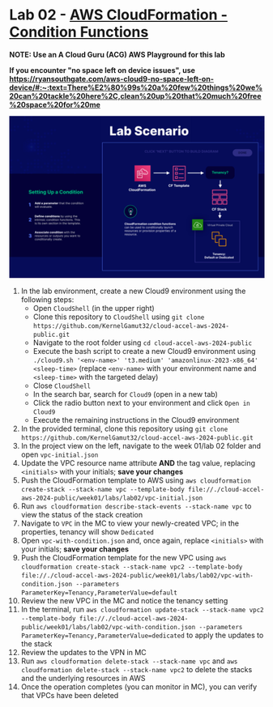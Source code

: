 # Lab 02 - [AWS CloudFormation - Condition Functions](https://learn.acloud.guru/handson/234d14a4-2051-4ec1-a282-c64493dd47eb)

**NOTE: Use an A Cloud Guru (ACG) AWS Playground for this lab**

**If you encounter "no space left on device issues", use https://ryansouthgate.com/aws-cloud9-no-space-left-on-device/#:~:text=There%E2%80%99s%20a%20few%20things%20we%20can%20tackle%20here%2C,clean%20up%20that%20much%20free%20space%20for%20me**

![Week01 / Lab02](../images/week01-lab02.png)

1. In the lab environment, create a new Cloud9 environment using the following steps:
    - Open `CloudShell` (in the upper right)
    - Clone this repository to `CloudShell` using `git clone https://github.com/KernelGamut32/cloud-accel-aws-2024-public.git`
    - Navigate to the root folder using `cd cloud-accel-aws-2024-public`
    - Execute the bash script to create a new Cloud9 environment using `./cloud9.sh '<env-name>' 't3.medium' 'amazonlinux-2023-x86_64' <sleep-time>` (replace `<env-name>` with your environment name and `<sleep-time>` with the targeted delay)
    - Close `CloudShell`
    - In the search bar, search for `Cloud9` (open in a new tab)
    - Click the radio button next to your environment and click `Open in Cloud9`
    - Execute the remaining instructions in the Cloud9 environment
1. In the provided terminal, clone this repository using `git clone https://github.com/KernelGamut32/cloud-accel-aws-2024-public.git`
1. In the project view on the left, navigate to the week 01/lab 02 folder and open `vpc-initial.json`
1. Update the VPC resource name attribute **AND** the tag value, replacing `<initials>` with your initials; **save your changes**
1. Push the CloudFormation template to AWS using `aws cloudformation create-stack --stack-name vpc --template-body file://./cloud-accel-aws-2024-public/week01/labs/lab02/vpc-initial.json`
1. Run `aws cloudformation describe-stack-events --stack-name vpc` to view the status of the stack creation
1. Navigate to `VPC` in the MC to view your newly-created VPC; in the properties, tenancy will show `Dedicated`
1. Open `vpc-with-condition.json` and, once again, replace `<initials>` with your initials; **save your changes**
1. Push the CloudFormation template for the new VPC using `aws cloudformation create-stack --stack-name vpc2 --template-body file://./cloud-accel-aws-2024-public/week01/labs/lab02/vpc-with-condition.json --parameters ParameterKey=Tenancy,ParameterValue=default`
1. Review the new VPC in the MC and notice the tenancy setting
1. In the terminal, run `aws cloudformation update-stack --stack-name vpc2 --template-body file://./cloud-accel-aws-2024-public/week01/labs/lab02/vpc-with-condition.json --parameters ParameterKey=Tenancy,ParameterValue=dedicated` to apply the updates to the stack
1. Review the updates to the VPN in MC
1. Run `aws cloudformation delete-stack --stack-name vpc` and `aws cloudformation delete-stack --stack-name vpc2` to delete the stacks and the underlying resources in AWS
1. Once the operation completes (you can monitor in MC), you can verify that VPCs have been deleted

